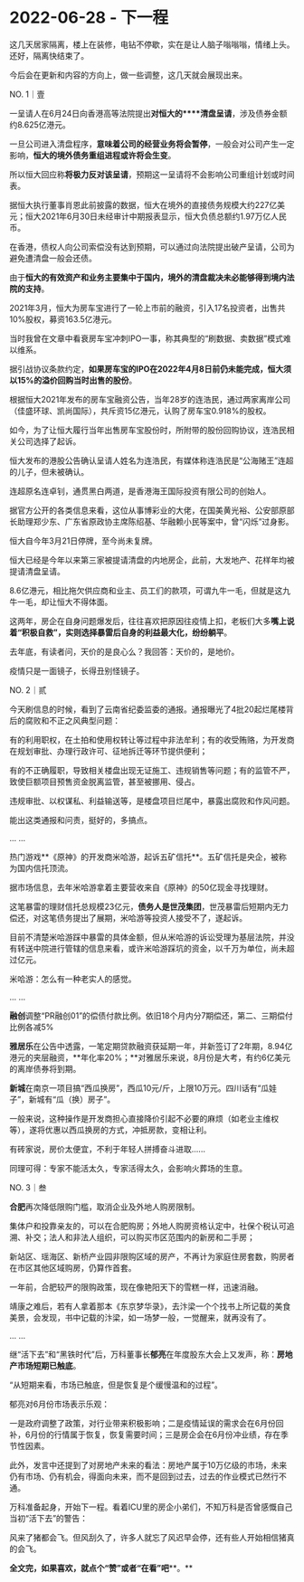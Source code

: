 # 2022-06-28 - 下一程

这几天居家隔离，楼上在装修，电钻不停歇，实在是让人脑子嗡嗡嗡，情绪上头。还好，隔离快结束了。

今后会在更新和内容的方向上，做一些调整，这几天就会展现出来。

NO. 1｜壹

一呈请人在6月24日向香港高等法院提出**对恒大的****清盘呈请**，涉及债券金额约8.625亿港元。

一旦公司进入清盘程序，**意味着公司的经营业务将会暂停**，一般会对公司产生一定影响，**恒大的境外债务重组进程或许将会生变**。

所以恒大回应称**将极力反对该呈请**，预期这一呈请将不会影响公司重组计划或时间表。

据恒大执行董事肖恩此前披露的数据，恒大在境外的直接债务规模大约227亿美元；恒大2021年6月30日未经审计中期报表显示，恒大负债总额约1.97万亿人民币。

在香港，债权人向公司索偿没有达到预期，可以通过向法院提出破产呈请，公司为避免遭清盘一般会还债。

由于**恒大的有效资产和业务主要集中于国内，境外的清盘裁决未必能够得到境内法院的支持**。

2021年3月，恒大为房车宝进行了一轮上市前的融资，引入17名投资者，出售共10%股权，募资163.5亿港元。

当时我曾在文章中看衰房车宝冲刺IPO一事，称其典型的“刷数据、卖数据”模式难以维系。

据引战协议条款约定，**如果房车宝的IPO在2022年4月8日前仍未能完成，恒大须以15%的溢价回购当时出售的股份**。

根据恒大2021年发布的房车宝融资公告，当年28岁的连浩民，通过两家离岸公司（佳盛环球、凯尚国际），共斥资15亿港元，认购了房车宝0.918%的股权。

如今，为了让恒大履行当年出售房车宝股份时，所附带的股份回购协议，连浩民相关公司选择了起诉。

恒大发布的港股公告确认呈请人姓名为连浩民，有媒体称连浩民是“公海赌王”连超的儿子，但未被确认。

连超原名连卓钊，通贯黑白两道，是香港海王国际投资有限公司的创始人。

据官方公开的各类信息来看，这位从事博彩业的大佬，在国美黄光裕、公安部原部长助理郑少东、广东省原政协主席陈绍基、华融赖小民等案中，曾“闪烁”过身影。

恒大自今年3月21日停牌，至今尚未复牌。

恒大已经是今年以来第三家被提请清盘的内地房企，此前，大发地产、花样年均被提请清盘呈请。

8.6亿港元，相比拖欠供应商和业主、员工们的款项，可谓九牛一毛，但就是这九牛一毛，却让恒大不得体面。

这两年，房企在自身问题爆发后，往往喜欢把原因往疫情上扣，老板们大多**嘴上说着“积极自救”，实则选择暴雷后自身的利益最大化，纷纷躺平**。

去年底，有读者问，天价的是良心么？我回答：天价的，是地价。

疫情只是一面镜子，长得丑别怪镜子。

NO. 2｜贰

今天刷信息的时候，看到了云南省纪委监委的通报。通报曝光了4批20起烂尾楼背后的腐败和不正之风典型问题：

有的利用职权，在土拍和使用权转让等过程中非法牟利；有的收受贿赂，为开发商在规划审批、办理行政许可、征地拆迁等环节提供便利；

有的不正确履职，导致相关楼盘出现无证施工、违规销售等问题；有的监管不严，致使巨额项目预售资金脱离监管，甚至被挪用、侵占。

违规审批、以权谋私、利益输送等，是楼盘项目烂尾中，暴露出腐败和作风问题。

能出这类通报和问责，挺好的，多搞点。

... ...

热门游戏**《原神》的开发商米哈游，起诉五矿信托**。五矿信托是央企，被称为国内信托顶流。

据市场信息，去年米哈游拿着主要营收来自《原神》的50亿现金寻找理财。

这笔暴雷的理财信托总规模23亿元，**债务人是世茂集团**，世茂暴雷后短期内无力偿还，对这笔债务提出了展期，米哈游等投资人接受不了，遂起诉。

目前不清楚米哈游踩中暴雷的具体金额，但从米哈游的诉讼受理为基层法院，并没有转送中院进行管辖的信息来看，或许米哈游踩坑的资金，以千万为单位，尚未超过亿元。

米哈游：怎么有一种老实人的感觉。

... ...

**融创**调整“PR融创01”的偿债付款比例。依旧18个月内分7期偿还，第二、三期偿付比例各减5%

**雅居乐**在公告中透露，一笔定期贷款融资获延期一年，并新签订了2年期，8.94亿港元的夹层融资，**年化率20%；**对雅居乐来说，8月份是大考，有约6亿美元的离岸债券将到期。

**新城**在南京一项目搞“西瓜换房”，西瓜10元/斤，上限10万元。四川话有“瓜娃子”，新城有“瓜（换）房子”。

一般来说，这种操作是开发商担心直接降价引起不必要的麻烦（如老业主维权等），遂将优惠以西瓜换房的方式，冲抵房款，变相让利。

有砖家说，房价太便宜，不利于年轻人拼搏奋斗进取......

同理可得：专家不能活太久，专家活得太久，会影响火葬场的生意。

NO. 3｜叁

**合肥**再次降低限购门槛，取消企业及外地人购房限制。

集体户和投靠亲友的，可以在合肥购房；外地人购房资格认定中，社保个税认可追溯、补交；法人和非法人组织，可以购买市区范围内的新房和二手房；

新站区、瑶海区、新桥产业园非限购区域的房产，不再计为家庭住房套数，购房者在市区其他区域购房，仍算作首套。

一年前，合肥较严的限购政策，现在像艳阳天下的雪糕一样，迅速消融。

靖康之难后，若有人拿着那本《东京梦华录》，去汴梁一个个找书上所记载的美食美景，会发现，书中记载的汴梁，如一场梦一般，一觉醒来，就再没有了。

... ...

继“活下去”和“黑铁时代”后，万科董事长**郁亮**在年度股东大会上又发声，称：**房地产市场短期已触底**。

“从短期来看，市场已触底，但是恢复是个缓慢温和的过程”。

郁亮对6月份市场表示乐观：

一是政府调整了政策，对行业带来积极影响；二是疫情延误的需求会在6月份回补，6月份的行情属于恢复，恢复需要时间；三是房企会在6月份冲业绩，存在季节性因素。

此外，发言中还提到了对房地产未来的看法：房地产属于10万亿级的市场，未来仍有市场、仍有机会，得面向未来，而不是回到过去，过去的作业模式已然行不通。

万科准备起身，开始下一程。看着ICU里的房企小弟们，不知万科是否曾感慨自己当初“活下去”的警告：

风来了猪都会飞。但风刮久了，许多人就忘了风迟早会停，还有些人开始相信猪真的会飞。

**全文完，如果喜欢，就点个“赞”或者“在看”吧****。**